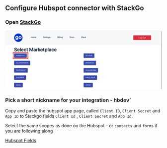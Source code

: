 ## Configure Hubspot connector with StackGo

### Open [StackGo](https://app.stackgo.io/select-marketplace)

![ConfigureHubspotconnectorwithStackGo.png](../../assets/auth0/ConfigureHubspotconnectorwithStackGo.png)

### Pick a short nickname for your integration - hbdev` 

Copy and paste the  hubspot app page, called `Client ID`, `Client Secret` and `App ID` to Stackgo fields `Client Id` , `Client Secret` and `App Id`. 

Select the same scopes as done on the Hubspot - or `contacts` and `forms` if you are following along 

[Hubspot Fields](https://www.notion.so/61ccb7571be24e65a57a921c51e8d43c)


